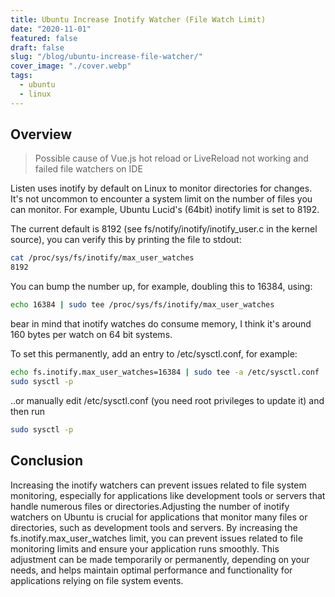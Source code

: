 ```yaml
---
title: Ubuntu Increase Inotify Watcher (File Watch Limit)
date: "2020-11-01"
featured: false
draft: false
slug: "/blog/ubuntu-increase-file-watcher/"
cover_image: "./cover.webp"
tags:
  - ubuntu
  - linux
---
```


## Overview

> Possible cause of Vue.js hot reload or LiveReload not working and failed file watchers on IDE

Listen uses inotify by default on Linux to monitor directories for changes. It's not uncommon to encounter a system limit on the number of files you can monitor. For example, Ubuntu Lucid's (64bit) inotify limit is set to 8192.

The current default is 8192 (see fs/notify/inotify/inotify_user.c in the kernel source), you can verify this by printing the file to stdout:

```sh
cat /proc/sys/fs/inotify/max_user_watches
8192
```

You can bump the number up, for example, doubling this to 16384, using:

```sh
echo 16384 | sudo tee /proc/sys/fs/inotify/max_user_watches
```

bear in mind that inotify watches do consume memory, I think it's around 160 bytes per watch on 64 bit systems.

To set this permanently, add an entry to /etc/sysctl.conf, for example:

```sh
echo fs.inotify.max_user_watches=16384 | sudo tee -a /etc/sysctl.conf
sudo sysctl -p
```

..or manually edit /etc/sysctl.conf (you need root privileges to update it) and then run

```sh
sudo sysctl -p
```

## Conclusion

Increasing the inotify watchers can prevent issues related to file system monitoring, especially for applications like development tools or servers that handle numerous files or directories.Adjusting the number of inotify watchers on Ubuntu is crucial for applications that monitor many files or directories, such as development tools and servers. By increasing the fs.inotify.max_user_watches limit, you can prevent issues related to file monitoring limits and ensure your application runs smoothly. This adjustment can be made temporarily or permanently, depending on your needs, and helps maintain optimal performance and functionality for applications relying on file system events.
